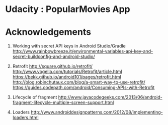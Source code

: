 # Udacity : PopularMovies App




# Acknowledgements

1. Working with secret API keys in Android Studio/Gradle
http://www.rainbowbreeze.it/environmental-variables-api-key-and-secret-buildconfig-and-android-studio/


2. Retrofit
http://square.github.io/retrofit/
http://www.vogella.com/tutorials/Retrofit/article.html
https://bekk.github.io/android101/pages/retrofit.html
http://blog.robinchutaux.com/blog/a-smart-way-to-use-retrofit/
https://guides.codepath.com/android/Consuming-APIs-with-Retrofit

3. Lifecycle of fragment
http://www.javacodegeeks.com/2013/06/android-fragment-lifecycle-multiple-screen-support.html

4. Loaders
http://www.androiddesignpatterns.com/2012/08/implementing-loaders.html